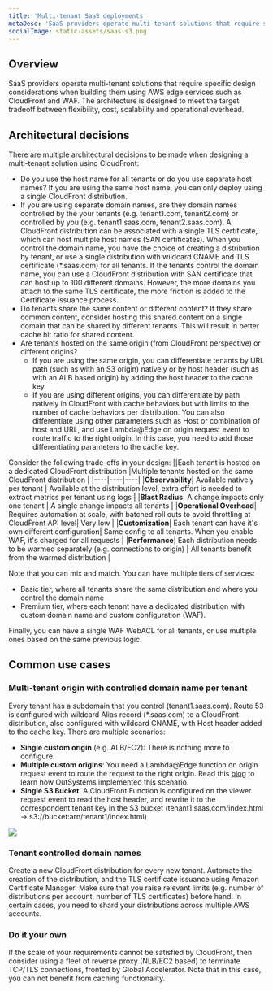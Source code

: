 ```yaml
---
title: 'Multi-tenant SaaS deployments'
metaDesc: 'SaaS providers operate multi-tenant solutions that require specific design considerations when building them using AWS edge services such as CloudFront and WAF.'
socialImage: static-assets/saas-s3.png
---
```

## Overview
SaaS providers operate multi-tenant solutions that require specific design considerations when building them using AWS edge services such as CloudFront and WAF. The architecture is designed to meet the target tradeoff between flexibility, cost, scalability and operational overhead.

## Architectural decisions
There are multiple architectural decisions to be made when designing a multi-tenant solution using CloudFront:
* Do you use the host name for all tenants or do you use separate host names? If you are using the same host name, you can only deploy using a single CloudFront distribution.
* If you are using separate domain names, are they domain names controlled by the your tenants (e.g. tenant1.com, tenant2.com) or controlled by you (e.g. tenant1.saas.com, tenant2.saas.com). A CloudFront distribution can be associated with a single TLS certificate, which can host multiple host names (SAN certificates). When you control the domain name, you have the choice of creating a distribution by tenant, or use a single distribution with wildcard CNAME and TLS certificate (*.saas.com) for all tenants. If the tenants control the domain name, you can use a CloudFront distribution with SAN certificate that can host up to 100 different domains. However, the more domains you attach to the same TLS certificate, the more friction is added to the Certificate issuance process.
* Do tenants share the same content or different content? If they share common content, consider hosting this shared content on a single domain that can be shared by different tenants. This will result in better cache hit ratio for shared content.
* Are tenants hosted on the same origin (from CloudFront perspective) or different origins? 
    * If you are using the same origin, you can differentiate tenants by URL path (such as with an S3 origin) natively or by host header (such as with an ALB based origin) by adding the host header to the cache key.
    * If you are using different origins, you can differentiate by path natively in CloudFront with cache behaviors but with limits to the number of cache behaviors per distribution. You can also differentiate using other parameters such as Host or combination of host and URL, and use Lambda@Edge on origin request event to route traffic to the right origin. In this case, you need to add those differentiating parameters to the cache key.

Consider the following trade-offs in your design:
||Each tenant is hosted on a dedicated CloudFront distribution |Multiple tenants hosted on the same CloudFront distribution |
|----|----|----|
|**Observability**| Available natively per tenant | Available at the distribution level, extra effort is needed to extract metrics per tenant using logs |
|**Blast Radius**| A change impacts only one tenant | A single change impacts all tenants |
|**Operational Overhead**| Requires automation at scale, with batched roll outs to avoid throttling at CloudFront API level| Very low | 
|**Customization**| Each tenant can have it's own different configuration| Same config to all tenants. When you enable WAF, it's charged for all requests | 
|**Performance**| Each distribution needs to be warmed separately (e.g. connections to origin) | All tenants benefit from the warmed distribution | 

Note that you can mix and match. You can have multiple tiers of services:
* Basic tier, where all tenants share the same distribution and where you control the domain name
* Premium tier, where each tenant have a dedicated distribution with custom domain name and custom configuration (WAF).

Finally, you can have a single WAF WebACL for all tenants, or use multiple ones based on the same previous logic. 

## Common use cases

### Multi-tenant origin with controlled domain name per tenant
Every tenant has a subdomain that you control (tenant1.saas.com). Route 53 is configured with wildcard Alias record (*.saas.com) to a CloudFront distribution, also configured with wildcard CNAME, with Host header added to the cache key. There are multiple scenarios:
* **Single custom origin** (e.g. ALB/EC2): There is nothing more to configure.
* **Multiple custom origins**: You need a Lambda@Edge function on origin request event to route the request to the right origin. Read this [blog](https://aws.amazon.com/blogs/architecture/dynamic-request-routing-in-multi-tenant-systems-with-amazon-cloudfront/) to learn how OutSystems implemented this scenario.
* **Single S3 Bucket**: A CloudFront Function is configured on the viewer request event to read the host header, and rewrite it to the correspondent tenant key in the S3 bucket (tenant1.saas.com/index.html -> s3://bucket:arn/tenant1/index.html)

![](/static-assets/saas-s3.png)

### Tenant controlled domain names
Create a new CloudFront distribution for every new tenant. Automate the creation of the distribution, and the TLS certificate issuance using Amazon Certificate Manager. Make sure that you raise relevant limits (e.g. number of distributions per account, number of TLS certificates) before hand. In certain cases, you need to shard your distributions across multiple AWS accounts.

### Do it your own
If the scale of your requirements cannot be satisfied by CloudFront, then consider using a fleet of reverse proxy (NLB/EC2 based) to terminate TCP/TLS connections, fronted by Global Accelerator. Note that in this case, you can not benefit from caching functionality.
